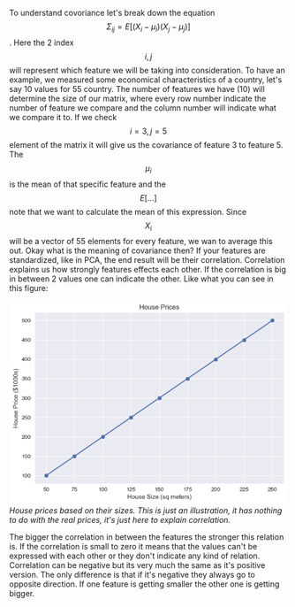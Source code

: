 To understand covoriance let's break down the equation $$\Sigma_{ij} = E[(X_i-\mu_i)(X_j-\mu_j)]$$. Here the 2 index $$i,j$$ will represent which feature we will be taking into consideration. To have an example, we measured some economical characteristics of a country, let's say 10 values for 55 country. The number of features we have (10) will determine the size of our matrix, where every row number indicate the number of feature we compare and the column number will indicate what we compare it to. If we check $$i = 3, j=5$$ element of the matrix it will give us the covariance of feature 3 to feature 5. The $$\mu_i$$ is the mean of that specific feature and the $$E[...]$$ note that we want to calculate the mean of this expression. Since $$X_i$$ will be a vector of 55 elements for every feature, we wan to average this out. Okay what is the meaning of covariance then? If your features are standardized, like in PCA, the end result will be their correlation. Correlation explains us how strongly features effects each other. If the correlation is big in between 2 values one can indicate the other. Like what you can see in this figure:

![House Prices](hprices.png)
*House prices based on their sizes. This is just an illustration, it has nothing to do with the real prices, it's just here to explain correlation.*

The bigger the correlation in between the features the stronger this relation is. If the correlation is small to zero it means that the values can't be expressed with each other or they don't indicate any kind of relation. Correlation can be negative but its very much the same as it's positive version. The only difference is that if it's negative they always go to opposite direction. If one feature is getting smaller the other one is getting bigger.
